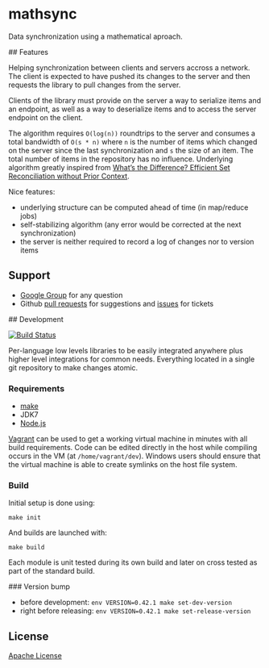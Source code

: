 # mathsync

Data synchronization using a mathematical aproach.

## Features

Helping synchronization between clients and servers accross a network. The client is expected to have pushed its changes to the server and then requests the library to pull changes from the server.

Clients of the library must provide on the server a way to serialize items and an endpoint, as well as a way to deserialize  items and to access the server endpoint on the client.

The algorithm requires `O(log(n))` roundtrips to the server and consumes a total bandwidth of `O(s * n)` where `n` is the number of items which changed on the server since the last synchronization and `s` the size of an item. The total number of items in the repository has no influence. Underlying algorithm greatly inspired from [What’s the Difference? Efficient Set Reconciliation without Prior Context](http://conferences.sigcomm.org/sigcomm/2011/papers/sigcomm/p218.pdf).

Nice features:

* underlying structure can be computed ahead of time (in map/reduce jobs)
* self-stabilizing algorithm (any error would be corrected at the next synchronization)
* the server is neither required to record a log of changes nor to version items

## Support

* [Google Group](https://groups.google.com/forum/#!forum/mathsync) for any question
* Github [pull requests](https://github.com/3musket33rs/mathsync/pulls) for suggestions and [issues](https://github.com/3musket33rs/mathsync/issues) for tickets

## Development

[![Build Status](https://travis-ci.org/3musket33rs/mathsync.png?branch=master)](https://travis-ci.org/3musket33rs/mathsync)

Per-language low levels libraries to be easily integrated anywhere plus higher level integrations for common needs. Everything located in a single git repository to make changes atomic.

### Requirements

* [make](http://www.gnu.org/software/make/)
* JDK7
* [Node.js](http://nodejs.org/)

[Vagrant](http://www.vagrantup.com/) can be used to get a working virtual machine in minutes with all build requirements. Code can be edited directly in the host while compiling occurs in the VM (at `/home/vagrant/dev`). Windows users should ensure that the virtual machine is able to create symlinks on the host file system.

### Build

Initial setup is done using:

```
make init
```

And builds are launched with:

```
make build
```

Each module is unit tested during its own build and later on cross tested as part of the standard build.

### Version bump

* before development: `env VERSION=0.42.1 make set-dev-version`
* right before releasing: `env VERSION=0.42.1 make set-release-version`

## License

[Apache License](http://www.apache.org/licenses/LICENSE-2.0)
